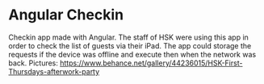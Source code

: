 # Angular Checkin
Checkin app made with Angular. The staff of HSK were using this app in order to check the list of guests via their iPad. The app could storage the requests if the device was offline and execute then when the network was back. Pictures: https://www.behance.net/gallery/44236015/HSK-First-Thursdays-afterwork-party 
